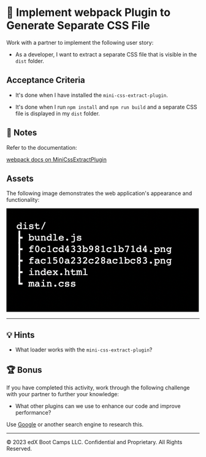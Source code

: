 # 📖 Implement webpack Plugin to Generate Separate CSS File

Work with a partner to implement the following user story:

* As a developer, I want to extract a separate CSS file that is visible in the `dist` folder.

## Acceptance Criteria

* It's done when I have installed the `mini-css-extract-plugin`.

* It's done when I run `npm install` and `npm run build` and a separate CSS file is displayed in my `dist` folder.

## 📝 Notes

Refer to the documentation:

[webpack docs on MiniCssExtractPlugin](https://webpack.js.org/plugins/mini-css-extract-plugin/#getting-started)

## Assets

The following image demonstrates the web application's appearance and functionality:

![Image showing filetree with separate main.css file in dist folder.](./assets/file-tree.png)

---

## 💡 Hints

* What loader works with the `mini-css-extract-plugin`?

## 🏆 Bonus

If you have completed this activity, work through the following challenge with your partner to further your knowledge:

* What other plugins can we use to enhance our code and improve performance?

Use [Google](https://www.google.com) or another search engine to research this.

---
© 2023 edX Boot Camps LLC. Confidential and Proprietary. All Rights Reserved.
